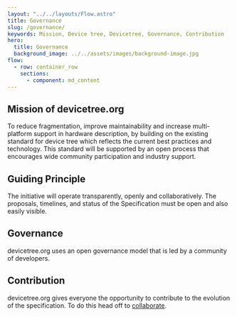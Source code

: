 ```yaml
---
layout: "../../layouts/Flow.astro"
title: Governance
slug: /governance/
keywords: Mission, Device tree, Devicetree, Governance, Contribution
hero:
  title: Governance
  background_image: ../../assets/images/background-image.jpg
flow:
  - row: container_row
    sections:
      - component: md_content
---
```


## Mission of devicetree.org

To reduce fragmentation, improve maintainability and increase multi-platform support in hardware description, by building on the existing standard for device tree which reflects the current best practices and technology. This standard will be supported by an open process that encourages wide community participation and industry support.

## Guiding Principle

The initiative will operate transparently, openly and collaboratively. The proposals, timelines, and status of the Specification must be open and also easily visible.

## Governance

devicetree.org uses an open governance model that is led by a community of developers.

## Contribution

devicetree.org gives everyone the opportunity to contribute to the evolution of the specification. To do this head off to [collaborate](http://www.devicetree.org/collaborate/).
